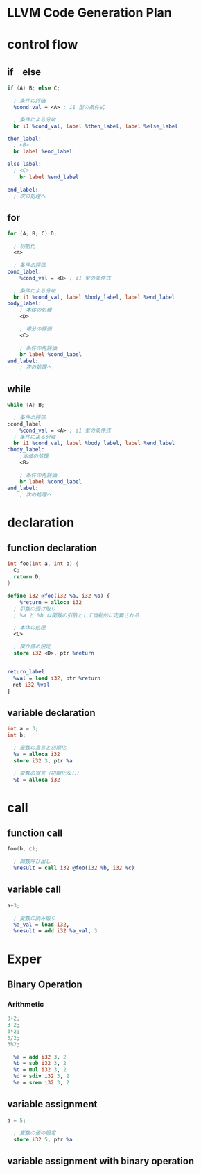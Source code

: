 
# LLVM Code Generation Plan

# control flow
## if　else
```c
if (A) B; else C;
```
```llvm
  ; 条件の評価
  %cond_val = <A> ; i1 型の条件式

  ; 条件による分岐
  br i1 %cond_val, label %then_label, label %else_label

then_label:
  ; <B>
  br label %end_label

else_label:
  ; <C> 
    br label %end_label

end_label:
  ; 次の処理へ
```

## for
```c
for (A; B; C) D;
```
```llvm
  ; 初期化
  <A>

  ; 条件の評価
cond_label:
    %cond_val = <B> ; i1 型の条件式

  ; 条件による分岐
  br i1 %cond_val, label %body_label, label %end_label
body_label:
    ; 本体の処理
    <D>

    ; 増分の評価
    <C>

    ; 条件の再評価
    br label %cond_label
end_label:
    ; 次の処理へ
  ```

## while
```c
while (A) B;
```
```llvm
  ; 条件の評価
:cond_label
    %cond_val = <A> ; i1 型の条件式
  ; 条件による分岐
  br i1 %cond_val, label %body_label, label %end_label
:body_label:
    ;本体の処理
    <B>

    ; 条件の再評価
    br label %cond_label
end_label:
    ; 次の処理へ
```

# declaration
## function declaration
```c
int foo(int a, int b) {
  C;
  return D;
}
```
```llvm
define i32 @foo(i32 %a, i32 %b) {
    %return = alloca i32
  ; 引数の受け取り
  ; %a と %b は関数の引数として自動的に定義される

  ; 本体の処理
  <C>

  ; 戻り値の設定
  store i32 <D>, ptr %return


return_label:
  %val = load i32, ptr %return
　ret i32 %val
}
```

## variable declaration
```c
int a = 3;
int b;
```
```llvm
  ; 変数の宣言と初期化
  %a = alloca i32
  store i32 3, ptr %a

  ; 変数の宣言（初期化なし）
  %b = alloca i32
```


# call
## function call
```c
foo(b, c);
```
```llvm
  ; 関数呼び出し
  %result = call i32 @foo(i32 %b, i32 %c)
```

## variable call
```c
a+3;
```
```llvm
  ; 変数の読み取り
  %a_val = load i32,
  %result = add i32 %a_val, 3
```

# Exper
## Binary Operation
### Arithmetic
```c
3+2;
3-2;
3*2;
3/2;
3%2;
```
```llvm
  %a = add i32 3, 2
  %b = sub i32 3, 2
  %c = mul i32 3, 2
  %d = sdiv i32 3, 2
  %e = srem i32 3, 2
```

## variable assignment
```c
a = 5;
```
```llvm
  ; 変数の値の設定
  store i32 5, ptr %a
```

## variable assignment with binary operation